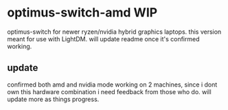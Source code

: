 # optimus-switch-amd WIP

optimus-switch for newer ryzen/nvidia hybrid graphics laptops. this version meant for use with LightDM. will update readme once it's confirmed working.

## update
confirmed both amd and nvidia mode working on 2 machines, since i dont own this hardware combination i need feedback from those who do. will update more as things progress.
